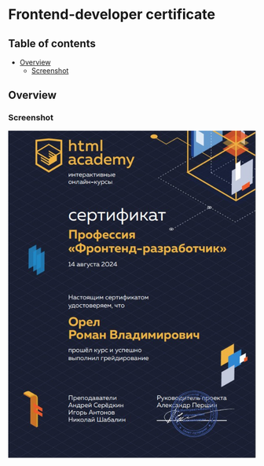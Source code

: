 # Frontend-developer certificate

## Table of contents

- [Overview](#overview)
  - [Screenshot](#screenshot)

## Overview

### Screenshot

![](./screenshot.jpg)
